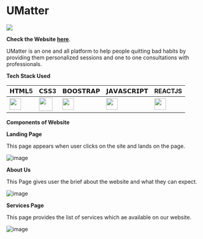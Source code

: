 # UMatter

<img src="https://github.com/gSayak/UMatter/blob/main/src/images/mental-health.png"></img>

**Check the Website [here](https://https://monalikapatnaik.github.io/UMatter/)**.

UMatter is an one and all platform to help people quitting bad habits by providing them personalized sessions and one to one consultations with professionals.

**Tech Stack Used**

| 𝗛𝗧𝗠𝗟5  | 𝗖𝗦𝗦3 | 𝗕𝗢𝗢𝗦𝗧𝗥𝗔𝗣 | 𝗝𝗔𝗩𝗔𝗦𝗖𝗥𝗜𝗣𝗧 | REACTJS
| ------------- | ------------- | ------------- | ------------- |------------- |
| <img height="30px" src="https://cdn.svgporn.com/logos/html-5.svg">  | <img height="35px" src="https://cdn.svgporn.com/logos/css-3.svg"> |  <img height="30px" src="https://cdn.svgporn.com/logos/bootstrap.svg"> | <img height="30px" src="https://cdn.svgporn.com/logos/javascript.svg"> |  <img height="30px" src="https://cdn.svgporn.com/logos/react.svg"> |
 
 
**Components of Website**
 
 **Landing Page**
 
 This page appears when user clicks on the site and lands on the page.
 
 ![image](https://user-images.githubusercontent.com/99353300/211297117-6c088613-ba7b-445a-97e8-3ab0f73fa37a.png)

**About Us**
 
 This Page gives user the brief about the website and what they can expect.
 
![image](https://user-images.githubusercontent.com/99353300/211297237-ee408977-5866-463d-b8f2-f06bf959d3c7.png)

**Services Page**

This page provides the list of services which ae available on our website.

![image](https://user-images.githubusercontent.com/99353300/211299453-45e75e23-f936-4209-a116-95a6034433cd.png)


  

  
 
